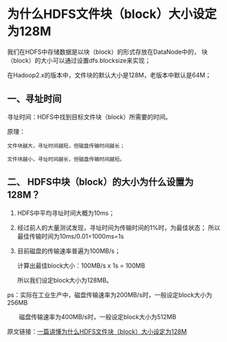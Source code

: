 # 为什么HDFS文件块（block）大小设定为128M

我们在HDFS中存储数据是以块（block）的形式存放在DataNode中的，
块（block）的大小可以通过设置dfs.blocksize来实现；

在Hadoop2.x的版本中，文件块的默认大小是128M，老版本中默认是64M；

## 一、寻址时间

寻址时间：HDFS中找到目标文件块（block）所需要的时间。

原理：

	文件块越大，寻址时间越短，但磁盘传输时间越长；

	文件块越小，寻址时间越长，但磁盘传输时间越短。


## 二、 HDFS中块（block）的大小为什么设置为128M？

1. HDFS中平均寻址时间大概为10ms；

2. 经过前人的大量测试发现，寻址时间为传输时间的1%时，为最佳状态；
所以最佳传输时间为10ms/0.01=1000ms=1s

3. 目前磁盘的传输速率普遍为100MB/s；

	计算出最佳block大小：100MB/s x 1s = 100MB

	所以我们设定block大小为128MB。
 

ps：实际在工业生产中，磁盘传输速率为200MB/s时，一般设定block大小为256MB

       磁盘传输速率为400MB/s时，一般设定block大小为512MB

原文链接：[一篇讲懂为什么HDFS文件块（block）大小设定为128M](https://blog.csdn.net/wx1528159409/article/details/84260023)